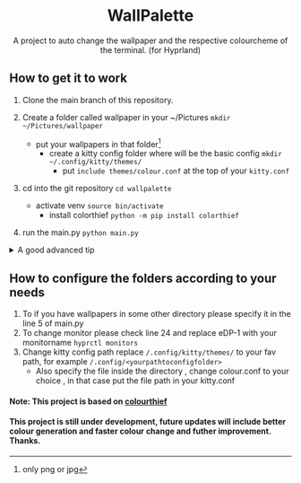<div align='center'>
  <h1>WallPalette</h1>
  <p>A project to auto change the wallpaper and the respective colourcheme of the terminal. (for Hyprland)</p>
</div>

## How to get it to work

1. Clone the main branch of this repository. 
2. Create a folder called wallpaper in your ~/Pictures ```mkdir ~/Pictures/wallpaper```
   - put your wallpapers in that folder[^1]
     - create a kitty config folder where will be the basic config ```mkdir ~/.config/kitty/themes/```
       - put ```include themes/colour.conf``` at the top of your ```kitty.conf```

3. cd into the git repository ```cd wallpalette```
   - activate venv ```source bin/activate```
     - install colorthief ```python -m pip install colorthief```
5. run the main.py ```python main.py```

[^1]: only png or jpg

<details>

<summary>A good advanced tip</summary>

### Run it in the background
> while being in the wallpalette directory

```
nohup python main.py &
```
> To stop the process 

```
ps ax | grep main.py
```
> kill the pid of the main.py process.

</details>

## How to configure the folders according to your needs

1. To if you have wallpapers in some other directory please specify it in the line 5 of main.py
2. To change monitor please check line 24 and replace eDP-1 with your monitorname ```hyprctl monitors```
3. Change kitty config path replace ```/.config/kitty/themes/``` to your fav path, for example ```/.config/<yourpathtoconfigfolder>``` 
    - Also specify the file inside the directory , change colour.conf to your choice , in that case put the file path in your kitty.conf


#### Note: This project is based on [colourthief](https://github.com/fengsp/color-thief-py)

#### This project is still under development, future updates will include better colour generation and faster colour change and futher improvement. Thanks.  
